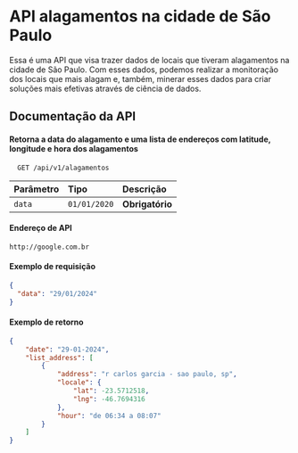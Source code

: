 # API alagamentos na cidade de São Paulo

Essa é uma API que visa trazer dados de locais que tiveram alagamentos na cidade de São Paulo. Com esses dados, podemos realizar a monitoração dos locais que mais alagam e, também, minerar esses dados para criar soluções mais efetivas através de ciência de dados.

## Documentação da API

#### Retorna a data do alagamento e uma lista de endereços com latitude, longitude e hora dos alagamentos

```http
  GET /api/v1/alagamentos
```

| Parâmetro   | Tipo       | Descrição                           |
| :---------- | :--------- | :---------------------------------- |
| `data` | `01/01/2020` | **Obrigatório** |

#### Endereço de API

```url
http://google.com.br
```

#### Exemplo de requisição

```JSON
{
  "data": "29/01/2024"
}

```

#### Exemplo de retorno
```JSON
{
    "date": "29-01-2024",
    "list_address": [
        {
            "address": "r carlos garcia - sao paulo, sp",
            "locale": {
                "lat": -23.5712518,
                "lng": -46.7694316
            },
            "hour": "de 06:34 a 08:07"
        }
    ]
}
```

